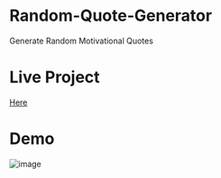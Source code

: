 # Random-Quote-Generator
Generate Random Motivational Quotes

# Live Project
<a href="https://archit1706.github.io/Random-Quote-Generator/">Here</a>

# Demo
![image](https://github.com/Archit1706/Random-Quote-Generator/assets/75872913/cd00b045-87b0-4da1-895d-54c81891f11f)
